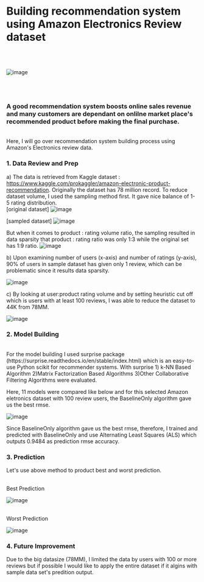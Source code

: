 # Building recommendation system using Amazon Electronics Review dataset 


<br><br>

 ![image](https://user-images.githubusercontent.com/12857624/125155009-e9509c80-e111-11eb-8374-9b52d6da7cda.png)

<br><br>
### A good recommendation system boosts online sales revenue and many customers are dependant on onlilne market place's recommended product before making the final purchase.
<br>
Here, I will go over recommendation system building process using Amazon's Electronics review data. 


### 1. Data Review and Prep
a) The data is retrieved from Kaggle dataset : https://www.kaggle.com/prokaggler/amazon-electronic-product-recommendation. 
Originally the dataset has 78 million record. To reduce dataset volume, I used the sampling method first. It gave nice balance of 1-5 rating distribution.
<br>
[original dataset]
![image](https://user-images.githubusercontent.com/12857624/125157021-6c2b2480-e11d-11eb-9ce3-45b29f3cf294.png)


[sampled dataset]
![image](https://user-images.githubusercontent.com/12857624/125157048-8533d580-e11d-11eb-99dc-519a26363b23.png)


But when it comes to product : rating volume ratio, the sampling resulted in data sparsity that product : rating ratio was only 1:3 while the original set has 1:9 ratio. 
![image](https://user-images.githubusercontent.com/12857624/125157115-d8a62380-e11d-11eb-9a1e-ab8dc1f5ecae.png)

b) Upon examining number of users (x-axis) and number of ratings (y-axis), 90% of users in sample dataset has given only 1 review, which can be problematic since it results data sparsity.

![image](https://user-images.githubusercontent.com/12857624/125155197-10f43480-e113-11eb-8982-257a3d79f749.png)


c) By looking at user:product rating volume and by setting heuristic cut off which is users with at least 100 reviews, I was able to reduce the dataset to 44K from 78MM.

![image](https://user-images.githubusercontent.com/12857624/125157236-95988000-e11e-11eb-8889-84fc4fe79c9a.png)


### 2. Model Building 
<br>
For the model building I used surprise package (https://surprise.readthedocs.io/en/stable/index.html) which is an easy-to-use Python scikit for recommender systems.
With surprise 1) k-NN Based Algorithm 2)Matrix Factorization Based Algorithms 3)Other Collaborative Filtering Algorithms were evaluated.


Here, 11 models were compared like below and for this selected Amazon eletronics dataset with 100 review users, the BaselineOnly algorithm gave us the best rmse.


![image](https://user-images.githubusercontent.com/12857624/125155483-1d798c80-e115-11eb-88b3-5b56d2df3e3d.png)

Since BaselineOnly algorithm gave us the best rmse, therefore, I trained and predicted with BaselineOnly and use Alternating Least Squares (ALS) which outputs 0.9484 as prediction rmse accuracy. 


### 3. Prediction 
 
Let's use above method to product best and worst prediction. 

<br> Best Prediction

![image](https://user-images.githubusercontent.com/12857624/125156818-510be500-e11c-11eb-9c68-0e6ae68b4930.png)

<br> Worst Prediction

![image](https://user-images.githubusercontent.com/12857624/125156851-831d4700-e11c-11eb-8273-f72f32acc7d7.png)


### 4. Future Improvement

Due to the big datasize (78MM), I limited the data by users with 100 or more reviews but if possible I would like to apply the entire dataset if it algins with sample data set's predition output.
